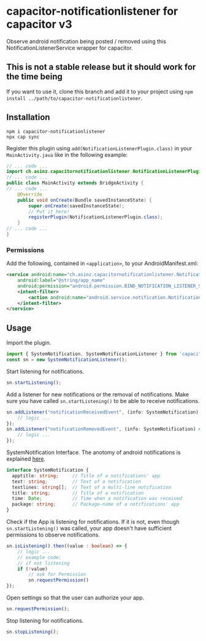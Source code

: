 # capacitor-notificationlistener for capacitor v3

Observe android notification being posted / removed using this NotificationListenerService wrapper for capacitor.

## This is not a stable release but it should work for the time being 
If you want to use it, clone this branch and add it to your project using ```npm install ../path/to/capacitor-notificationlistener```.

## Installation

```
npm i capacitor-notificationlistener
npx cap sync
```

Register this plugin using  ```add(NotificationListenerPlugin.class)``` in your ```MainActivity.java``` like in the following example:
```java
// ... code ...
import ch.asinz.capacitornotificationlistener.NotificationListenerPlugin;
// ... code ...
public class MainActivity extends BridgeActivity {
// ... code ...
    @Override
    public void onCreate(Bundle savedInstanceState) {
        super.onCreate(savedInstanceState);
        // Put it here!
        registerPlugin(NotificationListenerPlugin.class);
    }
// ... code ...
}
```
### Permissions
Add the following, contained in ```<application>```, to your AndroidManifest.xml:

```xml
<service android:name="ch.asinz.capacitornotificationlistener.NotificationService"
    android:label="@string/app_name"
    android:permission="android.permission.BIND_NOTIFICATION_LISTENER_SERVICE">
    <intent-filter>
        <action android:name="android.service.notification.NotificationListenerService" />
    </intent-filter>
</service>
```

## Usage 
Import the plugin.
```typescript
import { SystemNotification, SystemNotificationListener } from 'capacitor-notificationlistener';
const sn = new SystemNotificationListener();
```

Start listening for notifications. 
```typescript
sn.startListening();
```

Add a listener for new notifications or the removal of notifications.
Make sure you have called ```sn.startListening()``` to be able to receive notifications.
```typescript
sn.addListener("notificationReceivedEvent", (info: SystemNotification) => {
    // logic ...
});
sn.addListener("notificationRemovedEvent", (info: SystemNotification) => {
    // logic ...
});
```

SystemNotification Interface.
The anotomy of android notifications is explained [here](https://developer.android.com/guide/topics/ui/notifiers/notifications#Templates).
```typescript
interface SystemNotification {
  apptitle: string;     // Title of a notifications' app
  text: string;         // Text of a notification
  textlines: string[];  // Text of a multi-line notification
  title: string;        // Title of a notification
  time: Date;           // Time when a notification was received
  package: string;      // Package-name of a notifications' app
}
```

Check if the App is listening for notifications.
If it is not, even though ```sn.startListening()``` was called,
your app doesn't have sufficient permissions to observe notifications.
```typescript
sn.isListening().then((value : boolean) => {
    // logic ... 
    // example code:
    // if not listening
    if (!value)
        // ask for Permission
        sn.requestPermission()
});
```

Open settings so that the user can authorize your app.
```typescript
sn.requestPermission();
```

Stop listening for notifications.
```typescript
sn.stopListening();
```
